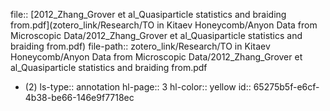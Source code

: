 file:: [2012_Zhang_Grover et al_Quasiparticle statistics and braiding from.pdf](zotero_link/Research/TO in Kitaev Honeycomb/Anyon Data from Microscopic Data/2012_Zhang_Grover et al_Quasiparticle statistics and braiding from.pdf)
file-path:: zotero_link/Research/TO in Kitaev Honeycomb/Anyon Data from Microscopic Data/2012_Zhang_Grover et al_Quasiparticle statistics and braiding from.pdf

- (2)
  ls-type:: annotation
  hl-page:: 3
  hl-color:: yellow
  id:: 65275b5f-e6cf-4b38-be66-146e9f7718ec